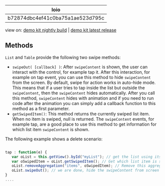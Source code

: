 <!-- loiob72874dbc4ef41c0ba75a1ae523d795c -->

| loio |
| -----|
| b72874dbc4ef41c0ba75a1ae523d795c |

<div id="loio">

view on: [demo kit nightly build](https://openui5nightly.hana.ondemand.com/#/topic/b72874dbc4ef41c0ba75a1ae523d795c) | [demo kit latest release](https://openui5.hana.ondemand.com/#/topic/b72874dbc4ef41c0ba75a1ae523d795c)</div>

## Methods

`List` and `Table` provide the following two swipe methods:

-   `swipeOut( [callback] )`: After `swipeContent` is shown, the user can interact with the control, for example tap it. After this interaction, for example on tap event, you can use this method to hide `swipeContent` from the screen. By default, swipe for action works in auto-hide mode. This means that if a user tries to tap inside the list but outside the `swipeContent`, then the `swipeContent` hides automatically. After you call this method, `swipeContent` hides with animation and if you need to run code after the animation you can simply add a callback function to this method as a first parameter.
-   `getSwipedItem()`: This method returns the currently swiped list item. When no item is swiped, null is returned. The `swipeContent` events, for example tap, are a good place to use this method to get information for which list item `swipeContent` is shown.

The following example shows a delete scenario:

``` js

tap : function(e) {
   var oList = this.getView().byId("myList"); // get the list using its Id
   var oSwipedItem = oList.getSwipedItem(); // Get which list item is swiped to delete
   oList.removeAggregation("items", oSwipedItem); // Remove this aggregation to delete list item from list
   oList.swipeOut(); // we are done, hide the swipeContent from screen 
}
....

```

